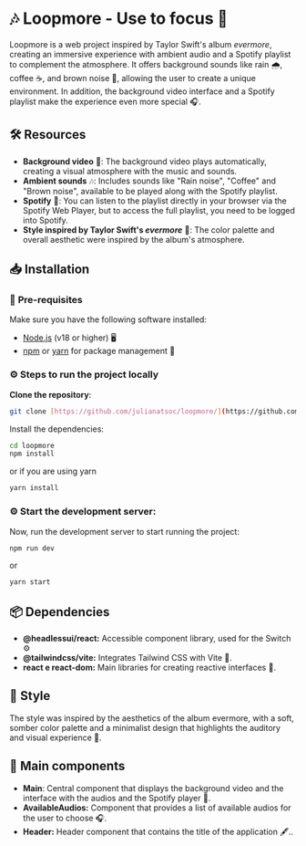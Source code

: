 # 🎶 **Loopmore - Use to focus** 🍂

Loopmore is a web project inspired by Taylor Swift's album _evermore_, creating an immersive experience with ambient audio and a Spotify playlist to complement the atmosphere. It offers background sounds like rain 🌧️, coffee ☕, and brown noise 🌰, allowing the user to create a unique environment. In addition, the background video interface and a Spotify playlist make the experience even more special 🎧.

## 🛠️ **Resources**

- **Background video** 🎥: The background video plays automatically, creating a visual atmosphere with the music and sounds.
- **Ambient sounds** 🎶: Includes sounds like "Rain noise", "Coffee" and "Brown noise", available to be played along with the Spotify playlist.
- **Spotify** 🎵: You can listen to the playlist directly in your browser via the Spotify Web Player, but to access the full playlist, you need to be logged into Spotify.
- **Style inspired by Taylor Swift's _evermore_** 🎼: The color palette and overall aesthetic were inspired by the album's atmosphere.

## 📥 **Installation**

### 🔧 **Pre-requisites**

Make sure you have the following software installed:

- [Node.js](https://nodejs.org/) (v18 or higher) 🖥️
- [npm](https://www.npmjs.com/) or [yarn](https://yarnpkg.com/) for package management 🎁

### ⚙️ **Steps to run the project locally**

**Clone the repository**:

```bash
git clone [https://github.com/julianatsoc/loopmore/](https://github.com/julianatsoc/loopmore/)
```

Install the dependencies:

```bash
cd loopmore
npm install
```

or if you are using yarn

```bash
yarn install
```

### ⚙️ Start the development server:

Now, run the development server to start running the project:

```bash
npm run dev

```

or

```bash
yarn start
```

## **📦 Dependencies**

- **@headlessui/react:** Accessible component library, used for the Switch ⚙️
- **@tailwindcss/vite:** Integrates Tailwind CSS with Vite 🎨.
- **react e react-dom:** Main libraries for creating reactive interfaces 🔄.

## **🎨 Style**

The style was inspired by the aesthetics of the album evermore, with a soft, somber color palette and a minimalist design that highlights the auditory and visual experience 🍂.

## 🧩 Main components

- **Main**: Central component that displays the background video and the interface with the audios and the Spotify player 📀.
- **AvailableAudios:** Component that provides a list of available audios for the user to choose 🎧.
- **Header:** Header component that contains the title of the application 🖋️..
